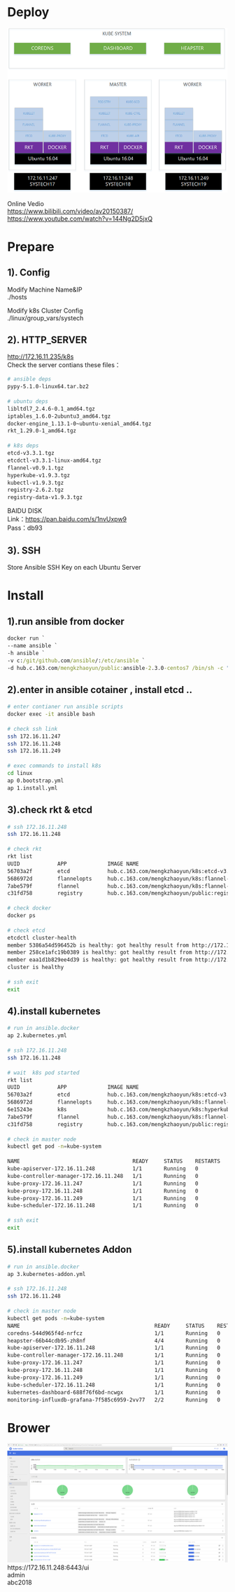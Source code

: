 # Deploy

<img alt="Schema" src="./imgs/ubuntu-schema.png">

Online Vedio<br>
https://www.bilibili.com/video/av20150387/<br>
https://www.youtube.com/watch?v=144Ng2D5jxQ


# Prepare

## 1). Config
Modify Machine Name&IP<br>
./hosts

Modify k8s Cluster Config<br>
./linux/group_vars/systech

## 2). HTTP_SERVER
http://172.16.11.235/k8s<br>
Check the server contians these files：
```bash
# ansible deps
pypy-5.1.0-linux64.tar.bz2

# ubuntu deps
libltdl7_2.4.6-0.1_amd64.tgz
iptables_1.6.0-2ubuntu3_amd64.tgz
docker-engine_1.13.1-0~ubuntu-xenial_amd64.tgz
rkt_1.29.0-1_amd64.tgz

# k8s deps
etcd-v3.3.1.tgz
etcdctl-v3.3.1-linux-amd64.tgz
flannel-v0.9.1.tgz
hyperkube-v1.9.3.tgz
kubectl-v1.9.3.tgz
registry-2.6.2.tgz
registry-data-v1.9.3.tgz
```

BAIDU DISK<br>
Link：https://pan.baidu.com/s/1nvUxpw9 <br>
Pass：db93

## 3). SSH
Store Ansible SSH Key on each Ubuntu Server

# Install

## 1).run ansible from docker
```cmd
docker run `
--name ansible `
-h ansible `
-v c:/git/github.com/ansible/:/etc/ansible `
-d hub.c.163.com/mengkzhaoyun/public:ansible-2.3.0-centos7 /bin/sh -c "while true; do echo hello world; sleep 1; done"
```

## 2).enter in ansible cotainer , install etcd ..
```bash
# enter contianer run ansible scripts
docker exec -it ansible bash

# check ssh link
ssh 172.16.11.247
ssh 172.16.11.248
ssh 172.16.11.249

# exec commands to install k8s 
cd linux
ap 0.bootstrap.yml
ap 1.install.yml
```

## 3).check rkt & etcd
```bash
# ssh 172.16.11.248
ssh 172.16.11.248

# check rkt
rkt list
UUID            APP             IMAGE NAME                                              STATE   CREATED         STARTED         NETWORKS
56703a2f        etcd            hub.c.163.com/mengkzhaoyun/k8s:etcd-v3.3.1              running 2 minutes ago   2 minutes ago
5686972d        flannelopts     hub.c.163.com/mengkzhaoyun/k8s:flannel-v0.9.1           exited  1 minute ago    1 minute ago
7abe579f        flannel         hub.c.163.com/mengkzhaoyun/k8s:flannel-v0.9.1           running 1 minute ago    1 minute ago
c31fd758        registry        hub.c.163.com/mengkzhaoyun/public:registry-2.6.2        running 5 seconds ago   5 seconds ago

# check docker
docker ps

# check etcd
etcdctl cluster-health
member 5386a54d596452b is healthy: got healthy result from http://172.16.11.248:2379
member 258ce1afc19b0389 is healthy: got healthy result from http://172.16.11.247:2379
member eaa1d1b829ee4d39 is healthy: got healthy result from http://172.16.11.249:2379
cluster is healthy

# ssh exit
exit
```

## 4).install kubernetes
```bash
# run in ansible.docker
ap 2.kubernetes.yml

# ssh 172.16.11.248
ssh 172.16.11.248

# wait  k8s pod started
rkt list
UUID            APP             IMAGE NAME                                              STATE   CREATED         STARTED         NETWORKS
56703a2f        etcd            hub.c.163.com/mengkzhaoyun/k8s:etcd-v3.3.1              running 8 minutes ago   8 minutes ago
5686972d        flannelopts     hub.c.163.com/mengkzhaoyun/k8s:flannel-v0.9.1           exited  8 minutes ago   8 minutes ago
6e15243e        k8s             hub.c.163.com/mengkzhaoyun/k8s:hyperkube-v1.9.3         running 21 seconds ago  21 seconds ago
7abe579f        flannel         hub.c.163.com/mengkzhaoyun/k8s:flannel-v0.9.1           running 8 minutes ago   8 minutes ago
c31fd758        registry        hub.c.163.com/mengkzhaoyun/public:registry-2.6.2        running 6 minutes ago   6 minutes ago

# check in master node
kubectl get pod -n=kube-system

NAME                                    READY     STATUS    RESTARTS   AGE
kube-apiserver-172.16.11.248            1/1       Running   0          6m
kube-controller-manager-172.16.11.248   1/1       Running   0          6m
kube-proxy-172.16.11.247                1/1       Running   0          24s
kube-proxy-172.16.11.248                1/1       Running   0          6m
kube-proxy-172.16.11.249                1/1       Running   0          7m
kube-scheduler-172.16.11.248            1/1       Running   0          6m

# ssh exit
exit
```

## 5).install kubernetes Addon
```bash
# run in ansible.docker
ap 3.kubernetes-addon.yml

# ssh 172.16.11.248
ssh 172.16.11.248

# check in master node
kubectl get pods -n=kube-system
NAME                                           READY     STATUS    RESTARTS   AGE
coredns-544d965f4d-nrfcz                       1/1       Running   0          1m
heapster-66b44cdb95-zh8nf                      4/4       Running   0          56s
kube-apiserver-172.16.11.248                   1/1       Running   0          2m
kube-controller-manager-172.16.11.248          1/1       Running   0          2m
kube-proxy-172.16.11.247                       1/1       Running   0          2m
kube-proxy-172.16.11.248                       1/1       Running   0          2m
kube-proxy-172.16.11.249                       1/1       Running   0          2m
kube-scheduler-172.16.11.248                   1/1       Running   0          2m
kubernetes-dashboard-688f76f6bd-ncwgx          1/1       Running   0          59s
monitoring-influxdb-grafana-7f585c6959-2vv77   2/2       Running   0          53s
```

# Brower
<img alt="Schema" src="./imgs/dashboard.png">
https://172.16.11.248:6443/ui<br>
admin <br>
abc2018